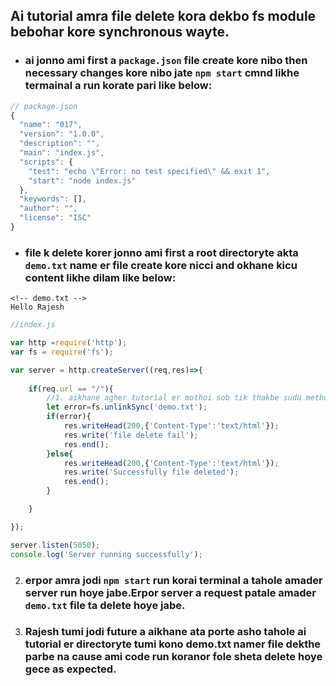 ## **Ai tutorial amra file delete kora dekbo fs module bebohar kore synchronous wayte.**
- ### ai jonno ami first a `package.json` file create kore nibo then necessary changes kore nibo jate `npm start` cmnd likhe termainal a run korate pari like below:
```javascript
// package.json
{
  "name": "017",
  "version": "1.0.0",
  "description": "",
  "main": "index.js",
  "scripts": {
    "test": "echo \"Error: no test specified\" && exit 1",
    "start": "node index.js"
  },
  "keywords": [],
  "author": "",
  "license": "ISC"
}
```

- ### file k delete korer jonno ami first a root directoryte akta `demo.txt` name er file create kore nicci and okhane kicu content likhe dilam like below:
```text
<!-- demo.txt -->
Hello Rajesh

```

```javascript
//index.js

var http =require('http');
var fs = require('fs');

var server = http.createServer((req,res)=>{
    
    if(req.url == "/"){
        //1. aikhane agher tutorial er mothoi sob tik thakbe sudu method er moddhe otirikto akta prefix "Sync" add hobe. and ata ageher tutorial er method er callback a j error parameter petam shetai return korbe.
        let error=fs.unlinkSync('demo.txt');
        if(error){
            res.writeHead(200,{'Content-Type':'text/html'});
            res.write('file delete fail');
            res.end();
        }else{
            res.writeHead(200,{'Content-Type':'text/html'});
            res.write('Successfully file deleted');
            res.end();
        }

    }

});

server.listen(5050);
console.log('Server running successfully');
```
2. ### erpor amra jodi `npm start` run korai terminal a tahole amader server run hoye jabe.Erpor server a request patale amader  `demo.txt` file ta delete hoye jabe.

3. ### Rajesh tumi jodi future a aikhane ata porte asho tahole ai tutorial er directoryte tumi kono demo.txt namer file dekthe parbe na cause ami code run koranor fole sheta delete hoye gece as expected.